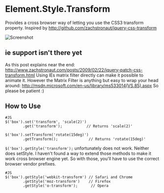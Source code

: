 Element.Style.Transform
=======================

Provides a cross browser way of letting you use the CSS3 transform property. 
Inspired by http://github.com/zachstronaut/jquery-css-transform

![Screenshot](http://s3.amazonaws.com/ember/LBO52pd4G2TEC7xnC1vWWigoE0PozCjG_o.png)


ie support isn't there yet
--------------------------

As this post explains near the end: http://www.zachstronaut.com/posts/2009/02/22/jquery-patch-css-transform.html
Using IEs matrix filter directly can make it possible to animate it.
However the Matrix Filter is anything but easy to wrap your head around: http://msdn.microsoft.com/en-us/library/ms533014(VS.85).aspx
So please be patient :)


How to Use
----------

	#JS
	$('box').set('transform', 'scale(2)')
	        .get('transform');           // Returns 'scale(2)'
			
	$('box').setTransform('rotate(15deg)')
	        .getTransform();              // Returns 'rotate(15deg)'
			
`$('box').getStyle('transform');` unfortunately does not work. Neither does setStyle.
I haven't found a way to extend those methods to make it work cross browser engine yet.
So with those, you'll have to use the correct browser vendor prefixes.

	#JS
	$('box').getStyle('webkit-transform') // Safari and Chrome
	        .getStyle('moz-transform')    // Firefox
	        .getStyle('o-transform');      // Opera